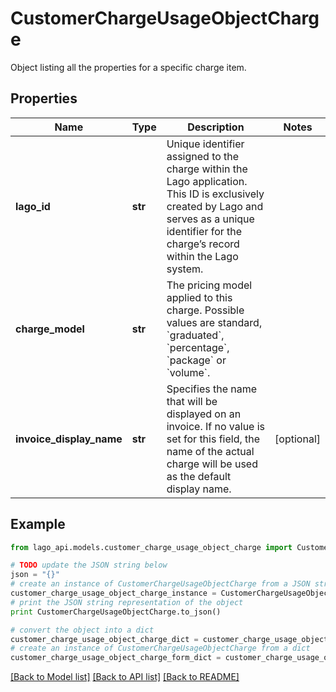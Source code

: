 # CustomerChargeUsageObjectCharge

Object listing all the properties for a specific charge item.

## Properties

Name | Type | Description | Notes
------------ | ------------- | ------------- | -------------
**lago_id** | **str** | Unique identifier assigned to the charge within the Lago application. This ID is exclusively created by Lago and serves as a unique identifier for the charge’s record within the Lago system. | 
**charge_model** | **str** | The pricing model applied to this charge. Possible values are standard, &#x60;graduated&#x60;, &#x60;percentage&#x60;, &#x60;package&#x60; or &#x60;volume&#x60;. | 
**invoice_display_name** | **str** | Specifies the name that will be displayed on an invoice. If no value is set for this field, the name of the actual charge will be used as the default display name. | [optional] 

## Example

```python
from lago_api.models.customer_charge_usage_object_charge import CustomerChargeUsageObjectCharge

# TODO update the JSON string below
json = "{}"
# create an instance of CustomerChargeUsageObjectCharge from a JSON string
customer_charge_usage_object_charge_instance = CustomerChargeUsageObjectCharge.from_json(json)
# print the JSON string representation of the object
print CustomerChargeUsageObjectCharge.to_json()

# convert the object into a dict
customer_charge_usage_object_charge_dict = customer_charge_usage_object_charge_instance.to_dict()
# create an instance of CustomerChargeUsageObjectCharge from a dict
customer_charge_usage_object_charge_form_dict = customer_charge_usage_object_charge.from_dict(customer_charge_usage_object_charge_dict)
```
[[Back to Model list]](../README.md#documentation-for-models) [[Back to API list]](../README.md#documentation-for-api-endpoints) [[Back to README]](../README.md)


